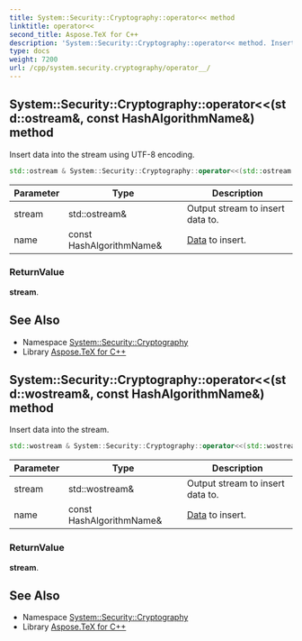 ```yaml
---
title: System::Security::Cryptography::operator<< method
linktitle: operator<<
second_title: Aspose.TeX for C++
description: 'System::Security::Cryptography::operator<< method. Insert data into the stream using UTF-8 encoding in C++.'
type: docs
weight: 7200
url: /cpp/system.security.cryptography/operator__/
---
```

## System::Security::Cryptography::operator<<(std::ostream\&, const HashAlgorithmName\&) method


Insert data into the stream using UTF-8 encoding.

```cpp
std::ostream & System::Security::Cryptography::operator<<(std::ostream &stream, const HashAlgorithmName &name)
```


| Parameter | Type | Description |
| --- | --- | --- |
| stream | std::ostream\& | Output stream to insert data to. |
| name | const HashAlgorithmName\& | [Data](../../system.data/) to insert. |

### ReturnValue

**stream**.

## See Also

* Namespace [System::Security::Cryptography](../)
* Library [Aspose.TeX for C++](../../)
## System::Security::Cryptography::operator<<(std::wostream\&, const HashAlgorithmName\&) method


Insert data into the stream.

```cpp
std::wostream & System::Security::Cryptography::operator<<(std::wostream &stream, const HashAlgorithmName &name)
```


| Parameter | Type | Description |
| --- | --- | --- |
| stream | std::wostream\& | Output stream to insert data to. |
| name | const HashAlgorithmName\& | [Data](../../system.data/) to insert. |

### ReturnValue

**stream**.

## See Also

* Namespace [System::Security::Cryptography](../)
* Library [Aspose.TeX for C++](../../)
